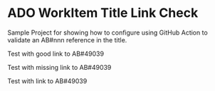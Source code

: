 # ADO WorkItem Title Link Check

Sample Project for showing how to configure using GitHub Action to validate an AB#nnn reference in the title.

Test with good link to AB#49039

Test with missing link to AB#49039

Test with link to AB#49039

